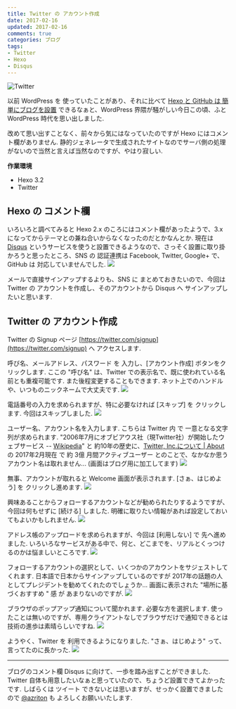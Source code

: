```yaml
---
title: Twitter の アカウント作成
date: 2017-02-16
updated: 2017-02-16
comments: true
categories: ブログ
tags:
- Twitter
- Hexo
- Disqus
---
```


![](/assets/twitter/twitter.png "Twitter")

以前 WordPress を 使っていたことがあり、それに比べて [Hexo と GitHub は 簡単にブログを設置](/2016/11/01/HexoとGitHub-Pagesでブログ環境の構築/) できるなぁと、WordPress 界隈が騒がしい今日この頃、ふと WordPress 時代を思い出しました.

改めて思い出すことなく、前々から気にはなっていたのですが Hexo にはコメント欄がありません. 静的ジェネレータで生成されたサイトなのでサーバ側の処理がないので当然と言えば当然なのですが、やはり寂しい.


**作業環境**
- Hexo 3.2
- Twitter


## Hexo の コメント欄
いろいろと調べてみると Hexo 2.x のころにはコメント欄があったようで、3.x になってからテーマとの兼ね合いからなくなったのだとかなんとか.
現在は [Disqus](https://disqus.com/) というサービスを使うと設置できるようなので、さっそく設置に取り掛かろうと思ったところ、SNS の 認証連携は Facebook, Twitter, Google+ で、GitHub は 対応していませんでした.
![](/assets/hexo/disqus/signup/01.png)

メールで直接サインアップするよりも、SNS に まとめておきたいので、今回は Twitter の アカウントを作成し、そのアカウントから Disqus へ サインアップしたいと思います.


## Twitter の アカウント作成
Twitter の Signup ページ [https://twitter.com/signup](https://twitter.com/signup) へ アクセスします.

呼び名、メールアドレス、パスワード を 入力し、[アカウント作成] ボタンをクリックします.
ここの "呼び名" は、Twitter での表示名で、既に使われている名前とも重複可能です. また後程変更することもできます. ネット上でのハンドルや、いつものニックネームで大丈夫です.
![](/assets/twitter/signup/01.png)

電話番号の入力を求められますが、特に必要なければ [スキップ] を クリックします. 今回はスキップしました.
![](/assets/twitter/signup/02.png)

ユーザー名、アカウント名を入力します. こちらは Twitter 内 で 一意となる文字列が求められます. "2006年7月にオブビアウス社（現Twitter社）が開始したウェブサービス -- [Wikipedia](https://ja.wikipedia.org/wiki/Twitter)" と 約10年の歴史に、[Twitter, Inc.について | About](https://about.twitter.com/ja/company) の 2017年2月現在 で 約 3億 月間アクティブユーザー とのことで、なかなか思うアカウント名は取れません... (画面はブログ用に加工してます)
![](/assets/twitter/signup/03.png)

無事、アカウントが取れると Welcome 画面が表示されます. [さぁ、はじめよう] を クリックし進めます.
![](/assets/twitter/signup/04.png)

興味あることからフォローするアカウントなどが勧められたりするようですが、今回は何もせずに [続ける] しました. 明確に取りたい情報があれば設定しておいてもよいかもしれません.
![](/assets/twitter/signup/05.png)

アドレス帳のアップロードを求められますが、今回は [利用しない] で 先へ進めました. いろいろなサービスがある中で、何と、どこまでを、リアルとくっつけるのかは悩ましいところです.
![](/assets/twitter/signup/06.png)

フォローするアカウントの選択として、いくつかのアカウントをサジェストしてくれます. 日本語で日本からサインアップしているのですが 2017年の話題の人としてプレジデントを勧めてくれたのでしょうか... 画面に表示された "場所に基づくおすすめ " 感 が あまりないのですが.
![](/assets/twitter/signup/07.png)

ブラウザのポップアップ通知について聞かれます. 必要な方を選択します. 使ったことは無いのですが、専用クライアントなしでブラウザだけで通知できるとは技術の進歩は素晴らしいですね.
![](/assets/twitter/signup/08.png)

ようやく、Twitter を 利用できるようになりました. "さぁ、はじめよう" って、言ってたのに長かった.
![](/assets/twitter/signup/09.png)



- - - -
ブログのコメント欄 Disqus に向けて、一歩を踏み出すことができました. Twitter 自体も用意したいなぁと思っていたので、ちょうど設置できてよかったです.
しばらくは ツイート できないとは思いますが、せっかく設置できましたので [@azriton](https://twitter.com/azriton) も よろしくお願いいたします.
